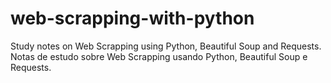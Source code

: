 # web-scrapping-with-python
Study notes on Web Scrapping using Python, Beautiful Soup and Requests. Notas de estudo sobre Web Scrapping usando Python, Beautiful Soup e Requests.
